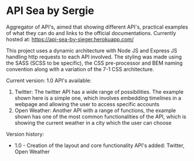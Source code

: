 # API Sea by Sergie
 Aggregator of API's, aimed that showing different API's, practical examples of what they can do and links to the official documentations.
 Currently hosted at: https://api-sea-by-sieger.herokuapp.com/
 
 This project uses a dynamic architecture with Node JS and Express JS handling http requests to each API involved. The styling was made using the SASS (SCSS to be specific), the CSS pre-processor and BEM naming convention along with a variation of the 7-1 CSS architecture.
 
 Current version: 1.0
 API's available:
 1. Twitter: The twitter API has a wide range of possibilities. The example shown here is a simple one, which involves embedding timelines in a webpage and allowing the user to access specific accounts
 2. Open Weather: Another API with a range of functions, the example shown has one of the most common functionalities of the API, which is showing the current weather in a city which the user can choose

Version history:
- 1.0 -
Creation of the layout and core functionality
API's added: Twitter, Open Weather
